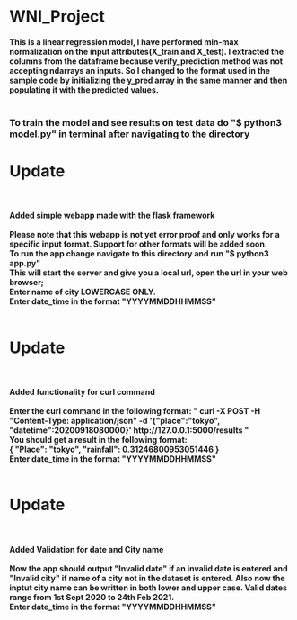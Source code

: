 <h1>WNI_Project

<h4>This is a linear regression model, I have performed min-max normalization on the input attributes(X_train and X_test). 
I extracted the columns from the dataframe because verify_prediction method was not accepting ndarrays an inputs. So I changed to the format used
in the sample code by initializing the y_pred array in the same manner and then populating it with the predicted values.
  <br>
  <br>
  
 
 <h3>To train the model and see results on test data do "$ python3 model.py" in terminal after navigating to the directory
  
  
 <h1> Update
  <br>
  <br>
  <h4>Added simple webapp made with the flask framework 
  <br>
   <br> 
  Please note that this webapp is not yet error proof and only works for a specific input format. Support for other formats will be added soon.
  <br>
  To run the app change navigate to this directory and run "$ python3 app.py"
  <br>
  This will start the server and give you a local url, open the url in your web browser;
  <br>
  Enter name of city LOWERCASE ONLY.
  <br>
  Enter date_time in the format "YYYYMMDDHHMMSS"
  <br>
    <br>
  <h1> Update
  <br>
  <br>
  <h4>Added functionality for curl command 
  <br>
   <br> 
   Enter the curl command in the following format: " curl -X POST -H "Content-Type: application/json" -d '{"place":"tokyo", "datetime":20200918080000}' http://127.0.0.1:5000/results "
  <br>
    You should get a result in the following format: <br>
    {
    "Place": "tokyo", 
    "rainfall": 0.31246800953051446
    }
<br>
  Enter date_time in the format "YYYYMMDDHHMMSS"  
    <br>
    <br>
      <h1> Update
  <br>
  <br>
  <h4>Added Validation for date and City name
  <br>
   <br> 
   Now the app should output "Invalid date" if an invalid date is entered and "Invalid city" if name of a city not in the dataset is entered.
    Also now the inptut city name can be written in both lower and upper case. Valid dates range from 1st Sept 2020 to 24th Feb 2021. 
  
<br>
  Enter date_time in the format "YYYYMMDDHHMMSS"  
    
  

